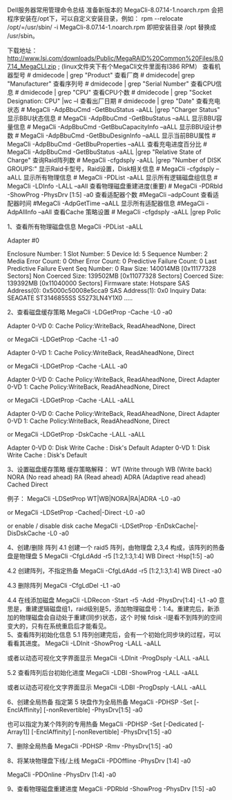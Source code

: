 # 
Dell服务器常用管理命令总结
准备新版本的 MegaCli-8.07.14-1.noarch.rpm 会把程序安装在/opt下，可以自定义安装目录，例如：
rpm --relocate /opt/=/usr/sbin/ -i MegaCli-8.07.14-1.noarch.rpm
即把安装目录 /opt 替换成 /usr/sbin。

下载地址：http://www.lsi.com/downloads/Public/MegaRAID%20Common%20Files/8.07.14_MegaCLI.zip ;
(linux文件夹下有个MegaCli文件里面有I386 RPM）
    查看机器型号    # dmidecode | grep "Product"
    查看厂商    # dmidecode| grep  "Manufacturer"
    查看序列号    # dmidecode | grep  "Serial Number"
    查看CPU信息    # dmidecode | grep  "CPU"
    查看CPU个数    # dmidecode | grep  "Socket Designation: CPU" |wc –l
    查看出厂日期    # dmidecode | grep "Date"
    查看充电状态    # MegaCli -AdpBbuCmd -GetBbuStatus -aALL |grep "Charger Status"
    显示BBU状态信息    # MegaCli -AdpBbuCmd -GetBbuStatus –aALL
    显示BBU容量信息    # MegaCli -AdpBbuCmd -GetBbuCapacityInfo –aALL
    显示BBU设计参数    # MegaCli -AdpBbuCmd -GetBbuDesignInfo –aALL
    显示当前BBU属性    # MegaCli -AdpBbuCmd -GetBbuProperties –aALL
    查看充电进度百分比    # MegaCli -AdpBbuCmd -GetBbuStatus -aALL |grep "Relative State of Charge"
    查询Raid阵列数    # MegaCli -cfgdsply -aALL |grep "Number of DISK GROUPS:"
    显示Raid卡型号，Raid设置，Disk相关信息      # MegaCli -cfgdsply –aALL
    显示所有物理信息    # MegaCli -PDList -aALL
    显示所有逻辑磁盘组信息    # MegaCli -LDInfo -LALL –aAll
    查看物理磁盘重建进度(重要)    # MegaCli -PDRbld -ShowProg -PhysDrv [1:5] -a0
    查看适配器个数    #MegaCli –adpCount
    查看适配器时间    #MegaCli -AdpGetTime –aALL
    显示所有适配器信息    #MegaCli -AdpAllInfo –aAll
    查看Cache 策略设置    # MegaCli -cfgdsply -aALL |grep Polic
    
1、查看所有物理磁盘信息
MegaCli -PDList -aALL

Adapter #0

Enclosure Number: 1
Slot Number: 5
Device Id: 5
Sequence Number: 2
Media Error Count: 0
Other Error Count: 0
Predictive Failure Count: 0
Last Predictive Failure Event Seq Number: 0
Raw Size: 140014MB [0x11177328 Sectors]
Non Coerced Size: 139502MB [0x11077328 Sectors]
Coerced Size: 139392MB [0x11040000 Sectors]
Firmware state: Hotspare
SAS Address(0): 0x5000c50008e5cca9
SAS Address(1): 0x0
Inquiry Data: SEAGATE ST3146855SS     S5273LN4Y1X0
.....
 
2、查看磁盘缓存策略
MegaCli -LDGetProp -Cache -L0 -a0

Adapter 0-VD 0: Cache Policy:WriteBack, ReadAheadNone, Direct
 
or
MegaCli -LDGetProp -Cache -L1 -a0

Adapter 0-VD 1: Cache Policy:WriteBack, ReadAheadNone, Direct
 
or
MegaCli -LDGetProp -Cache -LALL -a0

Adapter 0-VD 0: Cache Policy:WriteBack, ReadAheadNone, Direct
Adapter 0-VD 1: Cache Policy:WriteBack, ReadAheadNone, Direct
 
or
MegaCli -LDGetProp -Cache -LALL -aALL

Adapter 0-VD 0: Cache Policy:WriteBack, ReadAheadNone, Direct
Adapter 0-VD 1: Cache Policy:WriteBack, ReadAheadNone, Direct
 
or
MegaCli -LDGetProp -DskCache -LALL -aALL

Adapter 0-VD 0: Disk Write Cache : Disk's Default
Adapter 0-VD 1: Disk Write Cache : Disk's Default
 
3、设置磁盘缓存策略
缓存策略解释：
WT    (Write through
WB    (Write back)
NORA  (No read ahead)
RA    (Read ahead)
ADRA  (Adaptive read ahead)
Cached
Direct
 
例子：
MegaCli -LDSetProp WT|WB|NORA|RA|ADRA -L0 -a0
 
or
MegaCli -LDSetProp -Cached|-Direct -L0 -a0
 
or
enable / disable disk cache
MegaCli -LDSetProp -EnDskCache|-DisDskCache -L0 -a0
 
4、创建/删除 阵列
4.1 创建一个 raid5 阵列，由物理盘 2,3,4 构成，该阵列的热备盘是物理盘 5
MegaCli -CfgLdAdd -r5 [1:2,1:3,1:4] WB Direct -Hsp[1:5] -a0
 
4.2 创建阵列，不指定热备
MegaCli -CfgLdAdd -r5 [1:2,1:3,1:4] WB Direct -a0
 
4.3 删除阵列
MegaCli -CfgLdDel -L1 -a0
 
4.4 在线添加磁盘
MegaCli -LDRecon -Start -r5 -Add -PhysDrv[1:4] -L1 -a0
意思是，重建逻辑磁盘组1，raid级别是5，添加物理磁盘号：1:4。重建完后，新添加的物理磁盘会自动处于重建(同步)状态，这个 时候 fdisk -l是看不到阵列的空间变大的，只有在系统重启后才能看见。   
5、查看阵列初始化信息
5.1 阵列创建完后，会有一个初始化同步块的过程，可以看看其进度。
MegaCli -LDInit -ShowProg -LALL -aALL
 
或者以动态可视化文字界面显示
MegaCli -LDInit -ProgDsply -LALL -aALL
 
5.2 查看阵列后台初始化进度
MegaCli -LDBI -ShowProg -LALL -aALL
 
或者以动态可视化文字界面显示
MegaCli -LDBI -ProgDsply -LALL -aALL
 
6、创建全局热备
指定第 5 块盘作为全局热备
MegaCli -PDHSP -Set [-EnclAffinity] [-nonRevertible] -PhysDrv[1:5] -a0
 
也可以指定为某个阵列的专用热备
MegaCli -PDHSP -Set [-Dedicated [-Array1]] [-EnclAffinity] [-nonRevertible] -PhysDrv[1:5] -a0
 
7、删除全局热备
MegaCli -PDHSP -Rmv -PhysDrv[1:5] -a0
 
8、将某块物理盘下线/上线
MegaCli -PDOffline -PhysDrv [1:4] -a0
 
MegaCli -PDOnline -PhysDrv [1:4] -a0
 
9、查看物理磁盘重建进度
MegaCli -PDRbld -ShowProg -PhysDrv [1:5] -a0